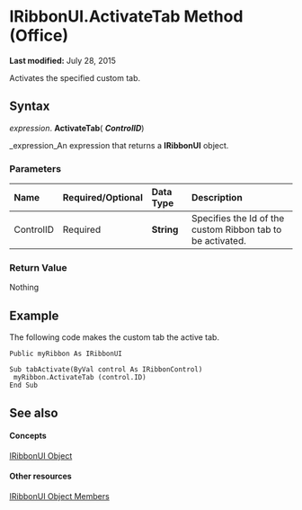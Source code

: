 
# IRibbonUI.ActivateTab Method (Office)

 **Last modified:** July 28, 2015

Activates the specified custom tab.

## Syntax

 _expression_. **ActivateTab**( **_ControlID_**)

 _expression_An expression that returns a  **IRibbonUI** object.


### Parameters



|**Name**|**Required/Optional**|**Data Type**|**Description**|
|:-----|:-----|:-----|:-----|
|ControlID|Required| **String**|Specifies the Id of the custom Ribbon tab to be activated.|

### Return Value

Nothing


## Example

The following code makes the custom tab the active tab.


```
Public myRibbon As IRibbonUI 
 
Sub tabActivate(ByVal control As IRibbonControl) 
 myRibbon.ActivateTab (control.ID) 
End Sub
```


## See also


#### Concepts


 [IRibbonUI Object](d323aa21-de74-e821-c914-db71ef3b9c5e.md)
#### Other resources


 [IRibbonUI Object Members](c6f6ec3b-3132-da29-ea08-70f20923d013.md)
